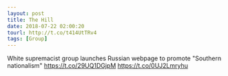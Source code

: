 ```yaml
---
layout: post
title: The Hill
date: 2018-07-22 02:00:20
tourl: http://t.co/t414UtTRv4
tags: [Group]
---
```

White supremacist group launches Russian webpage to promote "Southern nationalism" https://t.co/29UQ1DGjpM https://t.co/0UJ2Lmryhu